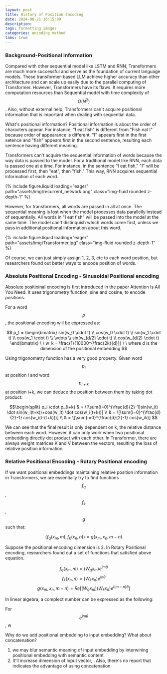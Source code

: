 ```yaml
---
layout: post
title: History of Position Encoding
date: 2024-08-21 16:15:09
description: 
tags: formatting images
categories: encoding method
tabs: true
---
```


### Background-Positional information

Compared with other sequential model like LSTM and RNN, Transformers are much more successful and serve as the foundation of current language models. These transformer-based LLM achieve higher accuracy than other architecture and can scale up easily due to the parallel computing of Transformer. However, Transformers have its flaws. It requires more computation resources than Sequential model with time complexity of $$O (N^2)$$. Also, without external help, Transformers can't acquire positional information that is important when dealing with sequential data.

What's positional information? Positional information is about the order of characters appear. For instance, "I eat fish" is different from "Fish eat I" because order of appearance is different. "I" appears first in the first setence and "fish" appears first in the second sentence, resulting each sentence having different meaning. 

Transformers can't acquire the sequential information of words because the way data is passed to the model. For a traditional model like RNN, each data is passed one at a time. For instance, in the sentence "I eat fish," "I" will be processed first, then "eat", then "fish." This way, RNN acquires sequential information of each word.

<div class="row mt-3">
    <div class="col-sm mt-3 mt-md-0">
        {% include figure.liquid loading="eager" path="assets/img/recurrent_network.png" class="img-fluid rounded z-depth-1" %}
    </div>
</div>

However, for transformers, all words are passed in all at once. The sequential meaning is lost when the model processes data parallelly instead of sequentially. All words in "I eat fish" will be passed into the model at the same time. The model can't distinquish which words come first, unless we pass in additional positional information about this word.

<div class="row mt-3">
    <div class="col-sm mt-3 mt-md-0">
        {% include figure.liquid loading="eager" path="assets/img/Transformer.jpg" class="img-fluid rounded z-depth-1" %}
    </div>
</div>

Of course, we can just simply assign 1, 2, 3, etc to each word position, but researchers found out better ways to encode position of words.

### Absolute Positional Encoding - Sinusoidal Positional encoding

Absolute positioinal encoding is first introduced in the paper Attention Is All You Need. It uses trigonometry function, sine and cosine, to encode positions. 

For a word $$p$$, the positional encoding will be expressed as:

$$
p_t = \begin{bmatrix} sin(w_0 \cdot t) \\ cos(w_0 \cdot t) \\ sin(w_1 \cdot t) \\ cos(w_1 \cdot t) \\ \vdots \\ sin(w_{d/2} \cdot t) \\ cos(w_{d/2} \cdot t) \end{bmatrix} \  \ w_k = \frac{1}{10000^{\frac{2k}{d}}} \   \ where d is the dimension of the positional embedding
$$

Using trigonometry function has a very good property. Given word $$p_i$$ at position i and word $$p_{i+k}$$ at position i+k, we can deduce the position between them by taking dot product.

$$\begin{split} p_i \cdot p_{i+k} & = \[\sum{i=0}^{\frac{d}{2}-1}sin(w_it) \dot sin(w_i(t+k))+cos(w_it) \dot cos(w_i(t+k))] \\
& = \[\sum{i=0}^{\frac{d}{2}-1} cos(w_i(t-(t+k)))] \\
& = \[\sum{i=0}^{\frac{d}{2}-1} cos(w_ik)]
$$

We can see that the final result is only dependent on k, the relative distance between each word. However, it can only work when two positional embedding directly dot product with each other. In Transformer, there are always weight matrices K and V between the vectors, resulting the loss of relative position information.

### Relative Positional Encoding - Rotary Positional encoding

If we want positional embeddings maintaining relative position information in Transformers, we are essentially try to find functions $$f_q$$, $$f_k$$, $$g$$ such that:

$$\langle f_q(x_m,m),f_k(x_n,n)\rangle=g(x_m,x_n,m-n)$$

Suppose the positional encoding dimension is 2. In Rotary Positional encoding, researchers found out a set of functions that satisfied above equation.

$$f_q(x_m,m) = (W_qx_m)e^{im\theta}$$
$$f_k(x_n,n) = (W_kx_n)e^{in\theta}$$
$$g(x_m,x_n,m-n)=Re[(W_qx_m)(W_kx_n)e^{i(m-n) \theta}]$$

In linear algebra, a complect number can be expressed as the following:


For $$e^{im\theta}$$, w



Why do we add positional embedding to input embedding? What about concatenation?
1. we may blur semantic meaning of input embedding by interwining positional embedding with semantic content
2. It'll increase dimension of input vector, . Also, there's no report that indicates the advantage of using concatenation

